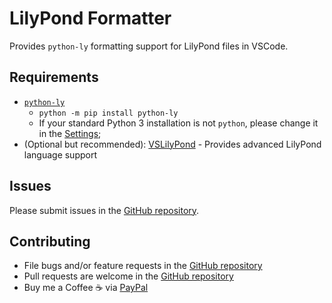 # LilyPond Formatter

Provides `python-ly` formatting support for LilyPond files in VSCode.
## Requirements
- [`python-ly`](https://pypi.org/project/python-ly/)
     - `python -m pip install python-ly`
     - If your standard Python 3 installation is not `python`, please change it in the [Settings](./doc/settings);
- (Optional but recommended): [VSLilyPond](https://marketplace.visualstudio.com/items?itemName=lhl2617.vslilypond) - Provides advanced LilyPond language support

## Issues

Please submit issues in the [GitHub repository](https://github.com/lhl2617/VSLilyPond-formatter).


## Contributing

* File bugs and/or feature requests in the [GitHub repository](https://github.com/lhl2617/VSLilyPond-formatter)
* Pull requests are welcome in the [GitHub repository](https://github.com/lhl2617/VSLilyPond-formatter)
* Buy me a Coffee ☕️ via [PayPal](https://paypal.me/lhl2617)
